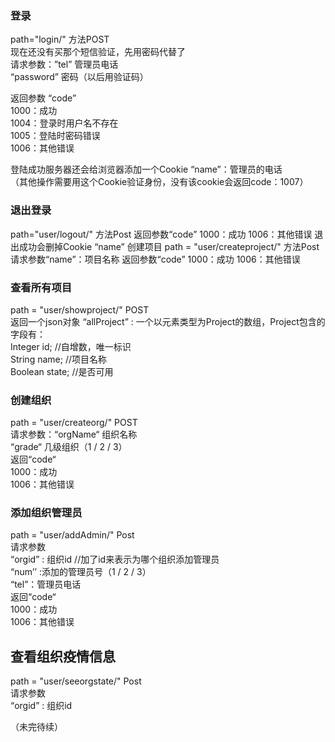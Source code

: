 ### 登录
path="login/"     方法POST   
现在还没有买那个短信验证，先用密码代替了  
请求参数：”tel”  管理员电话  
		“password”  密码（以后用验证码）  

返回参数 “code”   
1000：成功  
1004：登录时用户名不存在  
1005：登陆时密码错误   
1006：其他错误  

登陆成功服务器还会给浏览器添加一个Cookie “name”：管理员的电话  
（其他操作需要用这个Cookie验证身份，没有该cookie会返回code：1007）  

### 退出登录
path="user/logout/"   方法Post
返回参数“code”
1000：成功
1006：其他错误
退出成功会删掉Cookie “name”
创建项目
path = "user/createproject/"   方法Post
请求参数“name”：项目名称
返回参数“code”
1000：成功
1006：其他错误

### 查看所有项目
path = "user/showproject/"  POST  
返回一个json对象   “allProject” : 一个以元素类型为Project的数组，Project包含的字段有：  
 Integer id;  //自增数，唯一标识  
 String name;  //项目名称  
 Boolean state;  //是否可用   

### 创建组织
path = "user/createorg/"  POST  
请求参数：“orgName“  组织名称  
“grade“ 几级组织（1 / 2 / 3）  
返回“code“  
1000：成功  
1006：其他错误  

### 添加组织管理员
path = "user/addAdmin/"     Post  
请求参数  
“orgid” : 组织id  //加了id来表示为哪个组织添加管理员  
 “num’’ :添加的管理员号（1 / 2 / 3）  
“tel”：管理员电话  
返回“code“  
1000：成功  
1006：其他错误  

## 查看组织疫情信息  
path = "user/seeorgstate/"   Post  
请求参数  
“orgid” : 组织id  


（未完待续）
